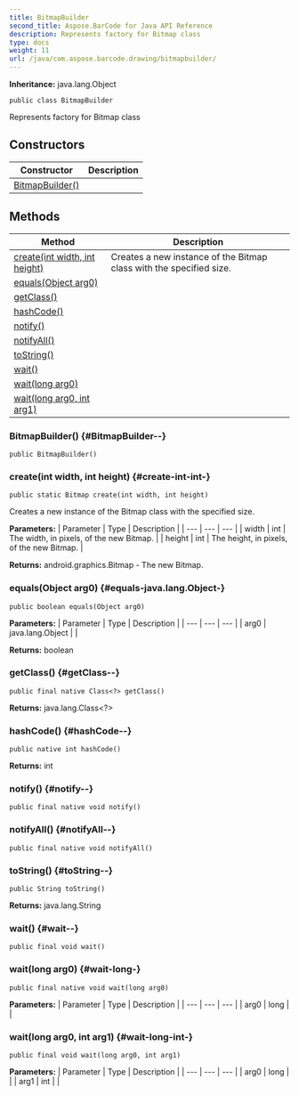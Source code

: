 ```yaml
---
title: BitmapBuilder
second_title: Aspose.BarCode for Java API Reference
description: Represents factory for Bitmap class
type: docs
weight: 11
url: /java/com.aspose.barcode.drawing/bitmapbuilder/
---
```

**Inheritance:**
java.lang.Object
```
public class BitmapBuilder
```

Represents factory for Bitmap class
## Constructors

| Constructor | Description |
| --- | --- |
| [BitmapBuilder()](#BitmapBuilder--) |  |
## Methods

| Method | Description |
| --- | --- |
| [create(int width, int height)](#create-int-int-) | Creates a new instance of the Bitmap class with the specified size. |
| [equals(Object arg0)](#equals-java.lang.Object-) |  |
| [getClass()](#getClass--) |  |
| [hashCode()](#hashCode--) |  |
| [notify()](#notify--) |  |
| [notifyAll()](#notifyAll--) |  |
| [toString()](#toString--) |  |
| [wait()](#wait--) |  |
| [wait(long arg0)](#wait-long-) |  |
| [wait(long arg0, int arg1)](#wait-long-int-) |  |
### BitmapBuilder() {#BitmapBuilder--}
```
public BitmapBuilder()
```


### create(int width, int height) {#create-int-int-}
```
public static Bitmap create(int width, int height)
```


Creates a new instance of the Bitmap class with the specified size.

**Parameters:**
| Parameter | Type | Description |
| --- | --- | --- |
| width | int | The width, in pixels, of the new Bitmap. |
| height | int | The height, in pixels, of the new Bitmap. |

**Returns:**
android.graphics.Bitmap - The new Bitmap.
### equals(Object arg0) {#equals-java.lang.Object-}
```
public boolean equals(Object arg0)
```




**Parameters:**
| Parameter | Type | Description |
| --- | --- | --- |
| arg0 | java.lang.Object |  |

**Returns:**
boolean
### getClass() {#getClass--}
```
public final native Class<?> getClass()
```




**Returns:**
java.lang.Class<?>
### hashCode() {#hashCode--}
```
public native int hashCode()
```




**Returns:**
int
### notify() {#notify--}
```
public final native void notify()
```




### notifyAll() {#notifyAll--}
```
public final native void notifyAll()
```




### toString() {#toString--}
```
public String toString()
```




**Returns:**
java.lang.String
### wait() {#wait--}
```
public final void wait()
```




### wait(long arg0) {#wait-long-}
```
public final native void wait(long arg0)
```




**Parameters:**
| Parameter | Type | Description |
| --- | --- | --- |
| arg0 | long |  |

### wait(long arg0, int arg1) {#wait-long-int-}
```
public final void wait(long arg0, int arg1)
```




**Parameters:**
| Parameter | Type | Description |
| --- | --- | --- |
| arg0 | long |  |
| arg1 | int |  |

